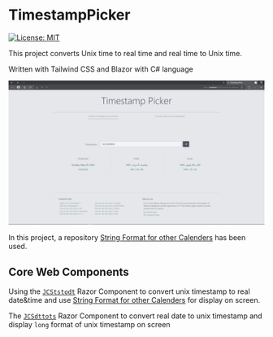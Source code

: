 # TimestampPicker
[![License: MIT](https://img.shields.io/badge/License-MIT-yellow.svg)](https://opensource.org/licenses/MIT)


This project converts Unix time to real time and real time to Unix time.

Written with Tailwind CSS and Blazor with C# language


![screenshot](/src/images/Screenshot.png "blazor-unixtimestamp-screenshot") 

In this project, a repository [String Format for other Calenders](https://github.com/AmirMahdyJebreily/String-Format-for-other-Calenders) has been used.

## Core Web Components 

Using the [```JCStstodt```](/Timestamp.Site/Components/JCStstodt.razor) Razor Component to convert unix timestamp to real date&time and use [String Format for other Calenders](https://github.com/AmirMahdyJebreily/String-Format-for-other-Calenders) for display on screen.


The [```JCSdttots```](/Timestamp.Site/Components/JCSdttots.razor) Razor Component to convert real date to unix timestamp and display ```long``` format of unix timestamp on screen

